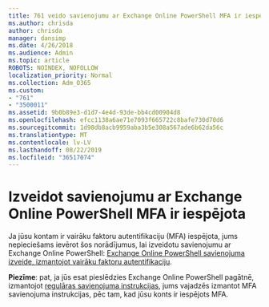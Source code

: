 ```yaml
---
title: 761 veido savienojumu ar Exchange Online PowerShell MFA ir iespējota
ms.author: chrisda
author: chrisda
manager: dansimp
ms.date: 4/26/2018
ms.audience: Admin
ms.topic: article
ROBOTS: NOINDEX, NOFOLLOW
localization_priority: Normal
ms.collection: Adm_O365
ms.custom:
- "761"
- "3500011"
ms.assetid: 9b0b89e3-d1d7-4e4d-93de-bb4cd00904d8
ms.openlocfilehash: efcc1138a6ae71e7093f665722c8bafe730d70d6
ms.sourcegitcommit: 1d98db8acb9959aba3b5e308a567ade6b62da56c
ms.translationtype: MT
ms.contentlocale: lv-LV
ms.lasthandoff: 08/22/2019
ms.locfileid: "36517074"
---
```

# <a name="connect-to-exchange-online-powershell-when-mfa-is-enabled"></a>Izveidot savienojumu ar Exchange Online PowerShell MFA ir iespējota

Ja jūsu kontam ir vairāku faktoru autentifikaciju (MFA) iespējota, jums nepieciešams ievērot šos norādījumus, lai izveidotu savienojumu ar Exchange Online PowerShell: [Exchange Online PowerShell savienojuma izveide, izmantojot vairāku faktoru autentifikaciju](https://docs.microsoft.com/powershell/exchange/exchange-online/connect-to-exchange-online-powershell/mfa-connect-to-exchange-online-powershell).

**Piezīme**: pat, ja jūs esat pieslēdzies Exchange Online PowerShell pagātnē, izmantojot [regulāras savienojuma instrukcijas](https://docs.microsoft.com/powershell/exchange/exchange-online/connect-to-exchange-online-powershell/connect-to-exchange-online-powershell), jums vajadzēs izmantot MFA savienojuma instrukcijas, pēc tam, kad jūsu konts ir iespējots MFA.
